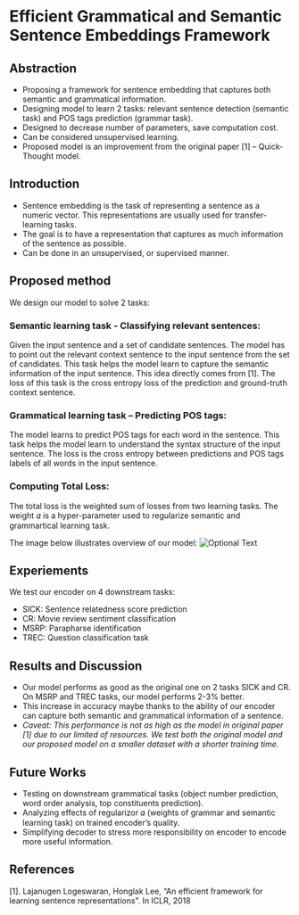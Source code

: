 # Efficient Grammatical and Semantic Sentence Embeddings Framework

## Abstraction
- Proposing a framework for sentence embedding that captures both semantic and grammatical information.
- Designing model to learn 2 tasks: relevant sentence detection (semantic task) and POS tags prediction (grammar task).
- Designed to decrease number of parameters, save computation cost.
- Can be considered unsupervised learning.
- Proposed model is an improvement from the original paper [1] – Quick-Thought model.

## Introduction
- Sentence embedding is the task of representing a sentence as a numeric vector. This representations are usually used for transfer-learning tasks.
- The goal is to have a representation that captures as much information of the sentence as possible.
- Can be done in an unsupervised, or supervised manner.

## Proposed method
We design our model to solve 2 tasks:

### Semantic learning task - Classifying relevant sentences:
Given the input sentence and a set of candidate sentences. The model has to point out the relevant context sentence to the input sentence from the set of candidates. This task helps the model learn to capture the semantic information of the input sentence. This idea directly comes from [1]. The loss of this task is the cross entropy loss of the prediction and ground-truth context sentence.

### Grammatical learning task – Predicting POS tags:
The model learns to predict POS tags for each word in the sentence. This task helps the model learn to understand the syntax structure of the input sentence. The loss is the cross entropy between predictions and POS tags labels of all words in the input sentence.

### Computing Total Loss:
The total loss is the weighted sum of losses from two learning tasks. The weight 𝛼 is a hyper-parameter used to regularize semantic and grammartical learning task.

The image below illustrates overview of our model: 
![Optional Text](../master/src/model_overview.png)

## Experiements
We test our encoder on 4 downstream tasks:
- SICK: Sentence relatedness score prediction
- CR: Movie review sentiment classification
- MSRP: Parapharse identification 
- TREC: Question classification task

## Results and Discussion
- Our model performs as good as the original one on 2 tasks SICK and CR. On MSRP and TREC tasks, our model performs 2-3% better. 
- This increase in accuracy maybe thanks to the ability of our encoder can capture both semantic and grammatical information of a sentence. 
- *Caveat: This performance is not  as high as the model in original paper [1] due to our limited of resources. We test both the original model and our proposed model on a smaller dataset with a shorter training time.*

## Future Works
- Testing on downstream grammatical tasks (object number prediction, word order analysis, top constituents prediction).
- Analyzing effects of regularizor 𝛼 (weights of grammar and semantic learning task) on trained encoder’s quality.
- Simplifying decoder to stress more responsibility on encoder to encode more useful information.

## References
[1]. Lajanugen Logeswaran, Honglak Lee, “An efficient framework for learning sentence representations”. In ICLR, 2018











